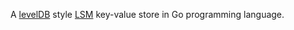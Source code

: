 A [levelDB](http:code.google.com/p/leveldb) style [LSM](https://en.wikipedia.org/wiki/Log-structured_merge-tree) key-value store in Go programming language.

